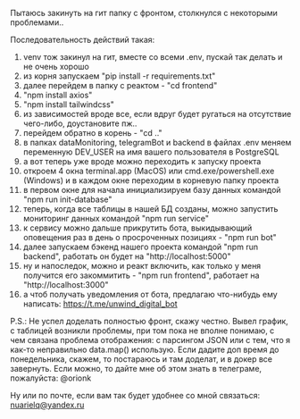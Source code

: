 Пытаюсь закинуть на гит папку с фронтом, столкнулся с некоторыми проблемами..

Последовательность действий такая: 

  1) venv тож закинул на гит, вместе со всеми .env, пускай так делать и не очень хорошо
  2) из корня запускаем "pip install -r requirements.txt"
  3) далее перейдем в папку с реактом - "cd frontend"
  4) "npm install axios"
  5) "npm install tailwindcss"
  6) из зависимостей вроде все, если вдруг будет ругаться на отсутствие чего-либо, доустановите пж..
  7) перейдем обратно в корень - "cd .."
  8) в папках dataMonitoring, telegramBot и backend в файлах .env меняем переменную DEV_USER на имя вашего пользователя в PostgreSQL
  9) а вот теперь уже вроде можно переходить к запуску проекта
  10) откроем 4 окна terminal.app (MacOS) или cmd.exe/powershell.exe (Windows) и в каждом окне переходим в корневую папку проекта
  11) в первом окне для начала инициализируем базу данных командой "npm run init-database"
  12) теперь, когда все таблицы в нашей БД созданы, можно запустить мониторинг данных командой "npm run service"
  13) к сервису можно дальше прикрутить бота, выкидывающий оповещения раз в день о просроченных позициях - "npm run bot"
  14) далее запускаем бэкенд нашего проекта командой "npm run backend", работать он будет на "http://localhost:5000"
  15) ну и напоследок, можно и реакт включить, как только у меня получится его закоммитить - "npm run frontend", работает на "http://localhost:3000"
  16) а чтоб получать уведомления от бота, предлагаю что-нибудь ему написать: https://t.me/unwind_digital_bot
  
P.S.: Не успел доделать полностью фронт, скажу честно. Вывел график, с таблицей возникли проблемы, при том пока не вполне понимаю, с чем связана проблема отображения: с парсингом JSON или с тем, что я как-то неправильно data.map() использую. Если дадите доп время до понедельника, скажем, то постараюсь и там доделат, и в докер все завернуть. Если можно, то дайте мне об этом знать в телеграме, пожалуйста: @orionk

Ну или по почте, если вам так будет удобнее со мной связаться: nuarielq@yandex.ru
